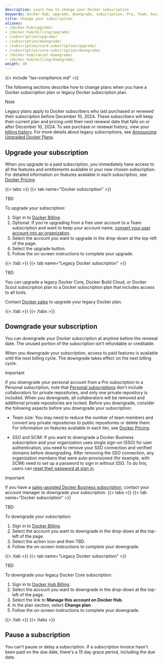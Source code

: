 ```yaml
---
description: Learn how to change your Docker subscription
keywords: Docker Hub, upgrade, downgrade, subscription, Pro, Team, business, pricing plan
title: Change your subscription
aliases:
- /docker-hub/upgrade/
- /docker-hub/billing/upgrade/
- /subscription/upgrade/
- /subscription/downgrade/
- /subscription/core-subscription/upgrade/
- /subscription/core-subscription/downgrade/
- /docker-hub/cancel-downgrade/
- /docker-hub/billing/downgrade/
weight: 30
---
```


{{< include "tax-compliance.md" >}}

The following sections describe how to change plans when you have a Docker
subscription plan or legacy Docker subscription plan.

> [!NOTE]
>
> Legacy plans apply to Docker subscribers who last purchased or renewed
> their subscription before December 10, 2024. These subscribers will keep
> their current plan and pricing until their next renewal date that falls on or
> after December 10, 2024. To see purchase or renewal history, view your
> [billing history](../billing/history.md). For more details about legacy
> subscriptions, see [Announcing Upgraded Docker
> Plans](https://www.docker.com/blog/november-2024-updated-plans-announcement/).
## Upgrade your subscription

When you upgrade to a paid subscription, you immediately have access to all the features and entitlements available in your new chosen subscription. For detailed information on features available in each subscription, see [Docker Pricing](https://www.docker.com/pricing).

{{< tabs >}}
{{< tab name="Docker subscription" >}}

TBD

To upgrade your subscription:

1. Sign in to [Docker Billing](https://app.docker.com/billing).
2. Optional. If you're upgrading from a free user account to a Team subscription and want to keep your account name, [convert your user account into an organization](../admin/convert-account.md).
3. Select the account you want to upgrade in the drop-down at the top-left of the page.
4. Select the upgrade button.
5. Follow the on-screen instructions to complete your upgrade.

{{< /tab >}}
{{< tab name="Legacy Docker subscription" >}}

TBD

You can upgrade a legacy Docker Core, Docker Build Cloud, or Docker Scout subscription plan to a Docker subscription plan that includes access to all tools.

Contact [Docker sales](https://www.docker.com/pricing/contact-sales/) to upgrade your legacy Docker plan.

{{< /tab >}}
{{< /tabs >}}

## Downgrade your subscription

You can downgrade your Docker subscription at anytime before the renewal date. The unused portion of the subscription isn't refundable or creditable.

When you downgrade your subscription, access to paid features is available until the next billing cycle. The downgrade takes effect on the next billing cycle.

> [!IMPORTANT]
>
> If you downgrade your personal account from a Pro subscription to a Personal subscription, note that [Personal subscriptions](details.md#docker-personal) don't include collaborators for private repositories, and only one private repository is included. When you downgrade, all collaborators will be removed and additional private repositories are locked.
Before you downgrade, consider the following aspects before you downgrade your subscription:

- Team size: You may need to reduce the number of team members and convert any private repositories to public repositories or delete them. For information on features available in each tier, see [Docker Pricing](https://www.docker.com/pricing).

- SSO and SCIM: If you want to downgrade a Docker Business subscription and your organization uses single sign-on (SSO) for user authentication, you need to remove your SSO connection and verified domains before downgrading. After removing the SSO connection, any organization members that were auto-provisioned (for example, with SCIM) need to set up a password to sign in without SSO. To do this, users can [reset their password at sign in](/accounts/create-account/#reset-your-password-at-sign-in).

>[!IMPORTANT]
>
> If you have a [sales-assisted Docker Business subscription](details.md#sales-assisted), contact your account manager to downgrade your subscription.
{{< tabs >}}
{{< tab name="Docker subscription" >}}

TBD

To downgrade your subscription:

1. Sign in to [Docker Billing](https://app.docker.com/billing).
2. Select the account you want to downgrade in the drop-down at the top-left of the page.
3. Select the action icon and then TBD.
4. Follow the on-screen instructions to complete your downgrade.

{{< /tab >}}
{{< tab name="Legacy Docker subscription" >}}

TBD

To downgrade your legacy Docker Core subscription:

1. Sign in to [Docker Hub Billing](https://hub.docker.com/billing).
2. Select the account you want to downgrade in the drop-down at the top-left of the page.
3. Select the link to **Manage this account on Docker Hub**.
4. In the plan section, select **Change plan**.
5. Follow the on-screen instructions to complete your downgrade.

{{< /tab >}}
{{< /tabs >}}

## Pause a subscription

You can't pause or delay a subscription. If a subscription invoice hasn't been paid on the due date, there's a 15 day grace period, including the due date.